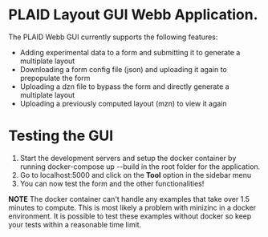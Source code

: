# PLAID Layout GUI Webb Application.

The PLAID Webb GUI currently supports the following features:
* Adding experimental data to a form and submitting it to generate a multiplate layout
* Downloading a form config file (json) and uploading it again to prepopulate the form
* Uploading a dzn file to bypass the form and directly generate a multiplate layout
* Uploading a previously computed layout (mzn) to view it again



# Testing the GUI

1. Start the development servers and setup the docker container by running docker-compose up --build in the root folder for the application.
2. Go to localhost:5000 and click on the **Tool** option in the sidebar menu
3. You can now test the form and the other functionalities!

**NOTE**
The docker container can't handle any examples that take over 1.5 minutes to compute. This is most likely a problem with minizinc in a docker environment. 
It is possible to test these examples without docker so keep your tests within a reasonable time limit.

